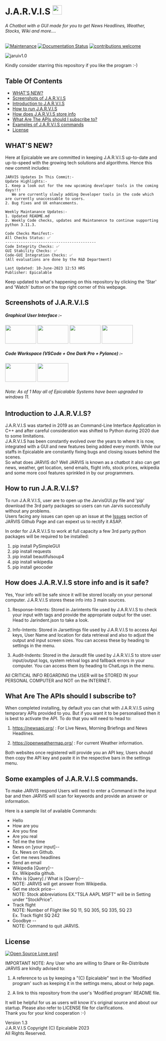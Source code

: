 # J.A.R.V.I.S <image width="30" height="30" src="https://user-images.githubusercontent.com/69076784/236995719-a3e9e978-f19d-4466-abd9-b8a59c8de0f9.png">
###### A Chatbot with a GUI made for you to get News Headlines, Weather, Stocks, Wiki and more....

[![Maintenance](https://img.shields.io/badge/Maintained%3F-yes-green.svg)](https://github.com/Epicalable/JARVIS-GUI) [![Documentation Status](https://readthedocs.org/projects/ansicolortags/badge/?version=latest)](https://github.com/Epicalable/JARVIS-GUI) [![contributions welcome](https://img.shields.io/badge/contributions-welcome-brightgreen.svg?style=flat)](https://github.com/Epicalable/JARVIS-GUI/issues)

![jaruiv1.0](https://user-images.githubusercontent.com/69076784/180637424-8d2737c9-ead7-4d65-a8e8-a2c36d9474e8.png)

Kindly consider starring this repository if you like the program :-)

## Table Of Contents
- [WHAT'S NEW?](#whats-new)
- [Screenshots of J.A.R.V.I.S](#screenshots-of-jarvis)
- [Introduction to J.A.R.V.I.S](#introduction-to-jarvis)
- [How to run J.A.R.V.I.S](#how-to-run-jarvis)
- [How does J.A.R.V.I.S store info](#how-does-jarvis-store-info-and-is-it-safe)
- [What Are The APIs should I subscribe to?](#what-are-the-apis-should-i-subscribe-to)
- [Examples of J.A.R.V.I.S commands](#some-examples-of-jarvis-commands)
- [License](#license)


## WHAT'S NEW?
Here at Epicalable we are committed in keeping J.A.R.V.I.S up-to-date and up-to-speed with the growing tech solutions and algorithms. Hence this new commit includes:
```
JARVIS Updates In This Commit:-
Update Highlights:-
1. Keep a look out for the new upcoming developer tools in the coming days!!!
   We are currently slowly adding Developer tools in the code which are currently unaccessable to users.
2. Bug fixes and UX enhancements.

Weekly Maintanance Updates:-
1. Updated README.md
2. Weekly Code checks, updates and Maintanence to continue supporting python 3.11.3.

Code Checks Manifest:-
All Checks Status: ✅
-----------------------------------------
Code Integrity Checks: ✅
GUI Stability Checks: ✅
Code-GUI Integration Checks: ✅
(All evaluations are done by the R&D Department)

Last Updated: 10-June-2023 12:53 HRS
Publisher: Epicalable
```
Keep updated to what's happening on this repository by clicking the 'Star' and 'Watch' button on the top right corner of this webpage.



## Screenshots of J.A.R.V.I.S
##### Graphical User Interface :-

<img src="https://user-images.githubusercontent.com/69076784/180637424-8d2737c9-ead7-4d65-a8e8-a2c36d9474e8.png" width="100" height="60"> <img src="https://user-images.githubusercontent.com/69076784/232394556-eff71901-0926-42e3-9161-7469759c3c7c.png" width="100" height="60"> <img src="https://user-images.githubusercontent.com/69076784/206891927-da7d86b8-e3df-4922-a887-7be46cc94070.png" width="100" height="60"> <img src="https://user-images.githubusercontent.com/69076784/210161820-44109b56-a2bf-4410-a90d-a3ded829dfb2.png" width="100" height="60">

##### Code Workspace (VSCode + One Dark Pro + Pylance) :-
<img src="https://user-images.githubusercontent.com/69076784/233782216-154d7e53-fa02-4770-ab9a-dec5f923cbee.png" width="100" height="60"> <img src="https://user-images.githubusercontent.com/69076784/233782218-b09d765c-e7db-4e31-a213-a00b60953b0e.png" width="100" height="60">  

###### Note: As of 1 May all of Epicalable Systems have been upgraded to windows 11.


## Introduction to J.A.R.V.I.S?
J.A.R.V.I.S was started in 2019 as an Command-Line Interface Application in C++ and after careful consideration was shifted to Python during 2020 due to some limitations.  
J.A.R.V.I.S has been constantly evolved over the years to where it is now, integrated with a GUI and new features being added every month. While our staffs in Epicalable are constantly fixing bugs and closing issues behind the scenes.  
So what does JARVIS do? Well JARVIS is known as a chatbot it also can get news, weather, get location, send emails, flight info, stock prices, wikipedia and some more cool features sprinkled in by our programmers.



## How to run J.A.R.V.I.S?
To run J.A.R.V.I.S, user are to open up the JarvisGUI.py file and 'pip' download the 3rd party packages so users can run Jarvis successfully without any problems.  
Users facing any issues can open up an issue at the [Issues](https://github.com/Epicalable/JARVIS/issues) section of JARVIS Github Page and can expext us to rectify it ASAP.  

In order for J.A.R.V.I.S to work at full capacity a few 3rd party python packages will be required to be installed:
1. pip install PySimpleGUI
2. pip install requests
3. pip install beautifulsoup4
4. pip install wikipedia
5. pip install geocoder



## How does J.A.R.V.I.S store info and is it safe?
Yes, Your info will be safe since it will be stored locally on your personal computer. J.A.R.V.I.S stores these info into 3 main sources.

1. Response-Intents: Stored in Jarintents file used by J.A.R.V.I.S to check your input with tags and provide the appropriate output for the user. Head to Jarindent.json to take a look.

2. Info-Intents: Stored in Jarsettings file used by J.A.R.V.I.S to access Api keys, User Name and location for data retrieval and also to adjust the output and input screen sizes. You can access these by heading to settings in the menu.  

3. Audit-Indents: Stored in the Jaraudit file used by J.A.R.V.I.S to store user input/output logs, system retrival logs and fallback errors in your computer. You can access them by heading to ChatLogs in the menu.

All CRITICAL INFO REGARDING the USER will be STORED IN your PERSONAL COMPUTER and NOT on the INTERNET.



## What Are The APIs should I subscribe to?
When completed installing, by default you can chat with J.A.R.V.I.S using temporary APIs provided to you. But if you want it to be personalised then it is best to activate the API. To do that you will need to head to:

1. https://newsapi.org/ : For Live News, Morning Briefings and News Headlines.

2. https://openweathermap.org/ : For current Weather information.

Both websites once registered will provide you an API key, Users should then copy the API key and paste it in the respective bars in the settings menu.



## Some examples of J.A.R.V.I.S commands.
To make JARVIS respond Users will need to enter a Command in the input bar and then JARVIS will scan for keywords and provide an answer or information.

Here is a sample list of available Commands:
* Hello
* How are you
* Are you fine
* Are you real
* Tell me the time
* News on [your input]--  
    Ex. News on Github.
* Get me news headlines
* Send an email
* Wikipedia [Query]--  
    Ex. Wikipedia github.
* Who is [Query] / What is [Query]--  
    NOTE: JARVIS will get answer from Wikipedia.
* Get me stock price--  
    NOTE: Stock abbreviations EX."TSLA AAPL MSFT" will be in Setting under "StockPrice".
* Track flight <Flight Number>  
    NOTE: Number of Flight like SQ 11, SQ 305, SQ 335, SQ 23   
    Ex. Track flight SQ 242
* Goodbye --  
    NOTE: Command to quit JARVIS.



## License  
[![Open Source Love svg1](https://badges.frapsoft.com/os/v1/open-source.svg?v=103)](https://github.com/Epicalable/)  

IMPORTANT NOTE: Any User who are willing to Share or Re-Distribute JARVIS are kindly advised to:

1. A reference to us by keeping a "(C) Epicalable" text in the 'Modified program' such as keeping it in the settings menu, about or help page.

2. A link to this repository from the user's 'Modified program' README file. 

It will be helpful for us as users will know it's original source and about our startup.
Please also refer to LICENSE file for clarifications.  
Thank you for your kind cooperation :-)


Version 1.3  
J.A.R.V.I.S Copyright (C) Epicalable 2023  
All Rights Reserved.